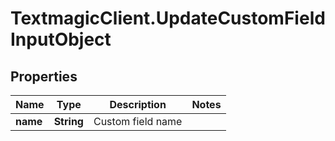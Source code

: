 # TextmagicClient.UpdateCustomFieldInputObject

## Properties
Name | Type | Description | Notes
------------ | ------------- | ------------- | -------------
**name** | **String** | Custom field name | 


